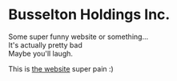 # Busselton Holdings Inc.  
Some super funny website or something...  
It's actually pretty bad  
Maybe you'll laugh.  

This is [the website](https://access-denied316.github.io "Title") super pain :)
